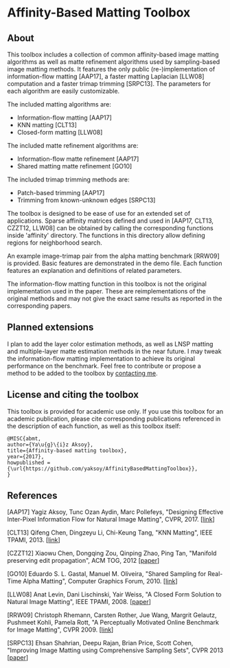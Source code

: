 Affinity-Based Matting Toolbox
=================================================================

About
------------

This toolbox includes a collection of common affinity-based image matting algorithms as well as matte refinement algorithms used by sampling-based image matting methods.
It features the only public (re-)implementation of information-flow matting [AAP17], a faster matting Laplacian [LLW08] computation and a faster trimap trimming [SRPC13].
The parameters for each algorithm are easily customizable.

The included matting algorithms are:

- Information-flow matting [AAP17]
- KNN matting [CLT13]
- Closed-form matting [LLW08]

The included matte refinement algorithms are:

- Information-flow matte refinement [AAP17]
- Shared matting matte refinement [GO10]

The included trimap trimming methods are:

- Patch-based trimming [AAP17]
- Trimming from known-unknown edges [SRPC13]

The toolbox is designed to be ease of use for an extended set of applications.
Sparse affinity matrices defined and used in [AAP17, CLT13, CZZT12, LLW08] can be obtained by calling the corresponding functions inside 'affinity' directory.
The functions in this directory allow defining regions for neighborhood search.

An example image-trimap pair from the alpha matting benchmark [RRW09] is provided.
Basic features are demonstrated in the demo file.
Each function features an explanation and definitions of related parameters.

The information-flow matting function in this toolbox is not the original implementation used in the paper.
These are reimplementations of the original methods and may not give the exact same results as reported in the corresponding papers.

Planned extensions
------------
I plan to add the layer color estimation methods, as well as LNSP matting and multiple-layer matte estimation methods in the near future.
I may tweak the information-flow matting implementation to achieve its original performance on the benchmark.
Feel free to contribute or propose a method to be added to the toolbox by [contacting me](http://people.inf.ethz.ch/aksoyy/contact/).

License and citing the toolbox
------------

This toolbox is provided for academic use only.
If you use this toolbox for an academic publication, please cite corresponding publications referenced in the description of each function, as well as this toolbox itself:

    @MISC{abmt,
    author={Ya\u{g}\{i}z Aksoy},
    title={Affinity-based matting toolbox},
    year={2017},
    howpublished = {\url{https://github.com/yaksoy/AffinityBasedMattingToolbox}},
    }

References
------------
[AAP17] Yagiz Aksoy, Tunc Ozan Aydin, Marc Pollefeys, "Designing Effective Inter-Pixel Information Flow for Natural Image Matting", CVPR, 2017. [[link](http://people.inf.ethz.ch/aksoyy/ifm/)]

[CLT13] Qifeng Chen, Dingzeyu Li, Chi-Keung Tang, "KNN Matting", IEEE TPAMI, 2013. [[link](http://dingzeyu.li/projects/knn/)]

[CZZT12] Xiaowu Chen, Dongqing Zou, Qinping Zhao, Ping Tan, "Manifold preserving edit propagation", ACM TOG, 2012 [[paper](http://www.cs.sfu.ca/~pingtan/Papers/sigasia12.pdf)]

[GO10] Eduardo S. L. Gastal, Manuel M. Oliveira, "Shared Sampling for Real-Time Alpha Matting", Computer Graphics Forum, 2010. [[link](http://www.inf.ufrgs.br/~eslgastal/SharedMatting/)]

[LLW08] Anat Levin, Dani Lischinski, Yair Weiss, "A Closed Form Solution to Natural Image Matting", IEEE TPAMI, 2008. [[paper](http://people.csail.mit.edu/alevin/papers/Matting-Levin-Lischinski-Weiss-PAMI.pdf)]

[RRW09] Christoph Rhemann, Carsten Rother, Jue Wang, Margrit Gelautz, Pushmeet Kohli, Pamela Rott, "A Perceptually Motivated Online Benchmark for Image Matting", CVPR 2009. [[link](http://alphamatting.com)]

[SRPC13] Ehsan Shahrian, Deepu Rajan, Brian Price, Scott Cohen, "Improving Image Matting using Comprehensive Sampling Sets", CVPR 2013 [[paper](http://www.cv-foundation.org/openaccess/content_cvpr_2013/papers/Shahrian_Improving_Image_Matting_2013_CVPR_paper.pdf)]